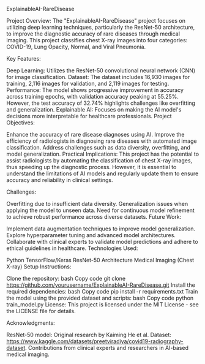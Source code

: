 ExplainableAI-RareDisease

Project Overview: The "ExplainableAI-RareDisease" project focuses on utilizing deep learning techniques, particularly the ResNet-50 architecture, to improve the diagnostic accuracy of rare diseases through medical imaging. This project classifies chest X-ray images into four categories: COVID-19, Lung Opacity, Normal, and Viral Pneumonia.

Key Features:

Deep Learning: Utilizes the ResNet-50 convolutional neural network (CNN) for image classification.
Dataset: The dataset includes 16,930 images for training, 2,116 images for validation, and 2,119 images for testing.
Performance: The model shows progressive improvement in accuracy across training epochs, with validation accuracy peaking at 55.25%. However, the test accuracy of 32.74% highlights challenges like overfitting and generalization.
Explainable AI: Focuses on making the AI model's decisions more interpretable for healthcare professionals.
Project Objectives:

Enhance the accuracy of rare disease diagnoses using AI.
Improve the efficiency of radiologists in diagnosing rare diseases with automated image classification.
Address challenges such as data diversity, overfitting, and model generalization.
Practical Implications: This project has the potential to assist radiologists by automating the classification of chest X-ray images, thus speeding up the diagnostic process. However, it is essential to understand the limitations of AI models and regularly update them to ensure accuracy and reliability in clinical settings.

Challenges:

Overfitting due to insufficient data diversity.
Generalization issues when applying the model to unseen data.
Need for continuous model refinement to achieve robust performance across diverse datasets.
Future Work:

Implement data augmentation techniques to improve model generalization.
Explore hyperparameter tuning and advanced model architectures.
Collaborate with clinical experts to validate model predictions and adhere to ethical guidelines in healthcare.
Technologies Used:

Python
TensorFlow/Keras
ResNet-50 Architecture
Medical Imaging (Chest X-ray)
Setup Instructions:

Clone the repository:
bash
Copy code
git clone https://github.com/yourusername/ExplainableAI-RareDisease.git
Install the required dependencies:
bash
Copy code
pip install -r requirements.txt
Train the model using the provided dataset and scripts:
bash
Copy code
python train_model.py
License: This project is licensed under the MIT License - see the LICENSE file for details.

Acknowledgments:

ResNet-50 model: Original research by Kaiming He et al.
Dataset: https://www.kaggle.com/datasets/preetviradiya/covid19-radiography-dataset.
Contributions from clinical experts and researchers in AI-based medical imaging.
